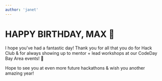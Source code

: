 ```yaml
---
author: 'janet'
---
```

# HAPPY BIRTHDAY, MAX 🎉

I hope you've had a fantastic day! Thank you for all that you do for Hack Club & for always showing up to mentor + lead workshops at our CodeDay Bay Area events! 🙌

Hope to see you at even more future hackathons & wish you another amazing year! 

